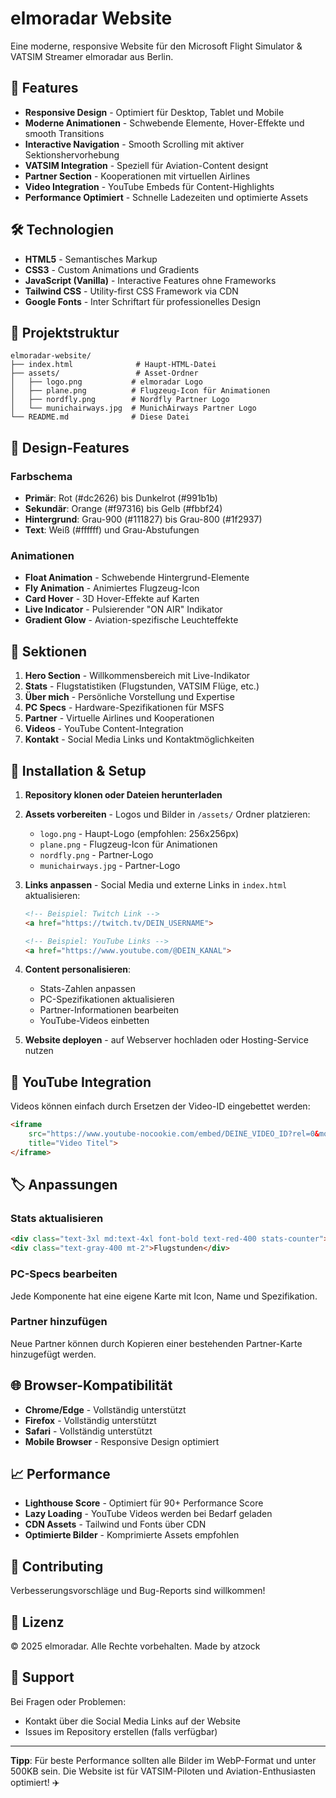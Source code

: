 # elmoradar Website

Eine moderne, responsive Website für den Microsoft Flight Simulator & VATSIM Streamer elmoradar aus Berlin.

## 🚀 Features

- **Responsive Design** - Optimiert für Desktop, Tablet und Mobile
- **Moderne Animationen** - Schwebende Elemente, Hover-Effekte und smooth Transitions
- **Interactive Navigation** - Smooth Scrolling mit aktiver Sektionshervorhebung
- **VATSIM Integration** - Speziell für Aviation-Content designt
- **Partner Section** - Kooperationen mit virtuellen Airlines
- **Video Integration** - YouTube Embeds für Content-Highlights
- **Performance Optimiert** - Schnelle Ladezeiten und optimierte Assets

## 🛠️ Technologien

- **HTML5** - Semantisches Markup
- **CSS3** - Custom Animations und Gradients
- **JavaScript (Vanilla)** - Interactive Features ohne Frameworks
- **Tailwind CSS** - Utility-first CSS Framework via CDN
- **Google Fonts** - Inter Schriftart für professionelles Design

## 📁 Projektstruktur

```
elmoradar-website/
├── index.html              # Haupt-HTML-Datei
├── assets/                 # Asset-Ordner
│   ├── logo.png           # elmoradar Logo
│   ├── plane.png          # Flugzeug-Icon für Animationen
│   ├── nordfly.png        # Nordfly Partner Logo
│   └── munichairways.jpg  # MunichAirways Partner Logo
└── README.md              # Diese Datei
```

## 🎨 Design-Features

### Farbschema
- **Primär**: Rot (#dc2626) bis Dunkelrot (#991b1b)
- **Sekundär**: Orange (#f97316) bis Gelb (#fbbf24)
- **Hintergrund**: Grau-900 (#111827) bis Grau-800 (#1f2937)
- **Text**: Weiß (#ffffff) und Grau-Abstufungen

### Animationen
- **Float Animation** - Schwebende Hintergrund-Elemente
- **Fly Animation** - Animiertes Flugzeug-Icon
- **Card Hover** - 3D Hover-Effekte auf Karten
- **Live Indicator** - Pulsierender "ON AIR" Indikator
- **Gradient Glow** - Aviation-spezifische Leuchteffekte

## 📱 Sektionen

1. **Hero Section** - Willkommensbereich mit Live-Indikator
2. **Stats** - Flugstatistiken (Flugstunden, VATSIM Flüge, etc.)
3. **Über mich** - Persönliche Vorstellung und Expertise
4. **PC Specs** - Hardware-Spezifikationen für MSFS
5. **Partner** - Virtuelle Airlines und Kooperationen
6. **Videos** - YouTube Content-Integration
7. **Kontakt** - Social Media Links und Kontaktmöglichkeiten

## 🔧 Installation & Setup

1. **Repository klonen oder Dateien herunterladen**
2. **Assets vorbereiten** - Logos und Bilder in `/assets/` Ordner platzieren:
   - `logo.png` - Haupt-Logo (empfohlen: 256x256px)
   - `plane.png` - Flugzeug-Icon für Animationen
   - `nordfly.png` - Partner-Logo
   - `munichairways.jpg` - Partner-Logo

3. **Links anpassen** - Social Media und externe Links in `index.html` aktualisieren:
   ```html
   <!-- Beispiel: Twitch Link -->
   <a href="https://twitch.tv/DEIN_USERNAME">
   
   <!-- Beispiel: YouTube Links -->
   <a href="https://www.youtube.com/@DEIN_KANAL">
   ```

4. **Content personalisieren**:
   - Stats-Zahlen anpassen
   - PC-Spezifikationen aktualisieren
   - Partner-Informationen bearbeiten
   - YouTube-Videos einbetten

5. **Website deployen** - auf Webserver hochladen oder Hosting-Service nutzen

## 🎥 YouTube Integration

Videos können einfach durch Ersetzen der Video-ID eingebettet werden:

```html
<iframe 
    src="https://www.youtube-nocookie.com/embed/DEINE_VIDEO_ID?rel=0&modestbranding=1&showinfo=0"
    title="Video Titel">
</iframe>
```

## 🏷️ Anpassungen

### Stats aktualisieren
```html
<div class="text-3xl md:text-4xl font-bold text-red-400 stats-counter">1.8K</div>
<div class="text-gray-400 mt-2">Flugstunden</div>
```

### PC-Specs bearbeiten
Jede Komponente hat eine eigene Karte mit Icon, Name und Spezifikation.

### Partner hinzufügen
Neue Partner können durch Kopieren einer bestehenden Partner-Karte hinzugefügt werden.

## 🌐 Browser-Kompatibilität

- **Chrome/Edge** - Vollständig unterstützt
- **Firefox** - Vollständig unterstützt
- **Safari** - Vollständig unterstützt
- **Mobile Browser** - Responsive Design optimiert

## 📈 Performance

- **Lighthouse Score** - Optimiert für 90+ Performance Score
- **Lazy Loading** - YouTube Videos werden bei Bedarf geladen
- **CDN Assets** - Tailwind und Fonts über CDN
- **Optimierte Bilder** - Komprimierte Assets empfohlen

## 🤝 Contributing

Verbesserungsvorschläge und Bug-Reports sind willkommen! 

## 📄 Lizenz

© 2025 elmoradar. Alle Rechte vorbehalten.
Made by atzock

## 🛟 Support

Bei Fragen oder Problemen:
- Kontakt über die Social Media Links auf der Website
- Issues im Repository erstellen (falls verfügbar)

---

**Tipp**: Für beste Performance sollten alle Bilder im WebP-Format und unter 500KB sein. Die Website ist für VATSIM-Piloten und Aviation-Enthusiasten optimiert! ✈️